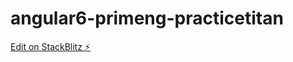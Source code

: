 # angular6-primeng-practicetitan

[Edit on StackBlitz ⚡️](https://stackblitz.com/edit/angular6-primeng-practicetitan)